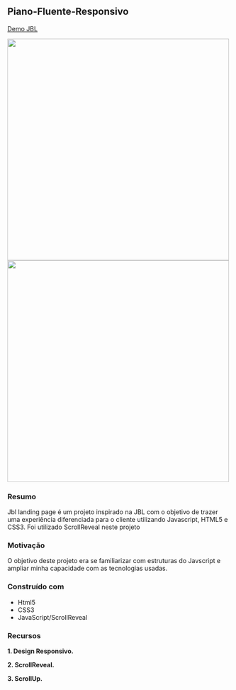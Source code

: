 ## Piano-Fluente-Responsivo

[Demo JBL](https://jblresponsivo.netlify.app/)

<a href=""></a>
<div align="left">
  <img height="500em" src="./projetopng/printsup.png"/>
  <img height="500em" src="./projetopng/printbase.png">
</div>

### Resumo

Jbl landing page é um projeto inspirado na JBL com o objetivo de trazer uma experiência diferenciada para o cliente utilizando Javascript, HTML5 e CSS3. Foi utilizado ScrollReveal neste projeto

### Motivação

O objetivo deste projeto era se familiarizar com estruturas do Javscript e ampliar minha capacidade com as tecnologias usadas.

### Construído com

- Html5
- CSS3
- JavaScript/ScrollReveal

### Recursos

**1. Design Responsivo.**

**2. ScrollReveal.**

**3. ScrollUp.**
